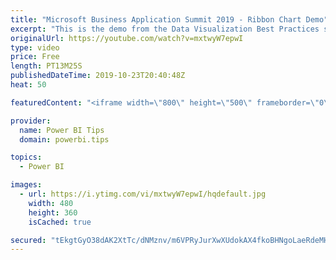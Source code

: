 ```yaml
---
title: "Microsoft Business Application Summit 2019 - Ribbon Chart Demo"
excerpt: "This is the demo from the Data Visualization Best Practices session BRK 3023 from the Microsoft Business Application Summit"
originalUrl: https://youtube.com/watch?v=mxtwyW7epwI
type: video
price: Free
length: PT13M25S
publishedDateTime: 2019-10-23T20:40:48Z
heat: 50

featuredContent: "<iframe width=\"800\" height=\"500\" frameborder=\"0\" src=\"https://www.youtube.com/embed/mxtwyW7epwI\" allow=\"accelerometer; autoplay; encrypted-media; gyroscope; picture-in-picture\" allowfullscreen></iframe>"

provider:
  name: Power BI Tips
  domain: powerbi.tips

topics:
  - Power BI

images:
  - url: https://i.ytimg.com/vi/mxtwyW7epwI/hqdefault.jpg
    width: 480
    height: 360
    isCached: true

secured: "tEkgtGyO38dAK2XtTc/dNMznv/m6VPRyJurXwXUdokAX4fkoBHNgoLaeRdeMH83ulI0VP2aXMMCm2f2L0DD0mCIYA0ypG/8ZL823kL06HKvdvUfLBabQK2KCIi/vruDTxmEJqMmzD2a49gwqsNcNpbqICg/u6UjlyirrjA3cTHz4EwLpo7Xa+D+Y6JhX7LnKU46bLzivTOBC7mvy0R9D8gNvEYYAbUJ77ghcjlqzl+lsDmj4t9JdjAD+yQzEozaQgUuSIeWNsmlrFDGe04RSgJzzJzWHO4GZE3CJaE7/hG6FteT8sM2YKD4jybhi6Bw3/bQ1sD1uShpqZrQ4gDGiRO9JQhEaPPIWzjRTgtz9wy+D9kB8yniZe9lHsV5aABfailyZPx2UkP6RxeKaFpFDKzh2KyK/MSxN4SBv6NSKJ6o=;g4yogj6iJCzNMopX23RTuQ=="
---
```


